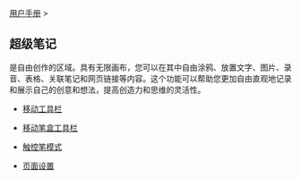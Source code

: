 [用户手册](/dragonnest/drawnote/manual) >



超级笔记
---

是自由创作的区域。具有无限画布，您可以在其中自由涂鸦、放置文字、图片、录音、表格、关联笔记和网页链接等内容。这个功能可以帮助您更加自由直观地记录和展示自己的创意和想法，提高创造力和思维的灵活性。

- [移动工具栏](move_toolbar.md)

- [移动笔盒工具栏](stylus_mode.md)

- [触控笔模式](move_pencil_toolbar.md)

- [页面设置](page_settings.md)
